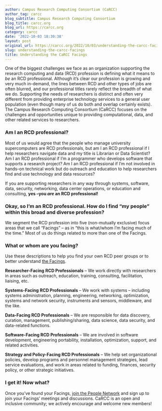 ```yaml
---
author: Campus Research Computing Consortium (CaRCC)
author_tag: carcc
blog_subtitle: Campus Research Computing Consortium
blog_title: carcc.org
blog_url: https://carcc.org
category: carcc
date: '2022-10-03 18:30:38'
layout: post
original_url: https://carcc.org/2022/10/03/understanding-the-carcc-facings/
slug: understanding-the-carcc-facings
title: Understanding the CaRCC Facings
---
```


<p>One of the biggest challenges we face as an organization supporting the research computing and data (RCD) profession is defining what it means to <em>be</em> an RCD professional. Although it’s clear our profession is growing and very much in-demand, the lines between RCD and other types of jobs are often blurred, and our professional titles rarely reflect the breadth of what we do. Supporting the needs of researchers is distinct and often very different from providing enterprise technology services to a general user population (even though many of us do both and overlap certainly exists). The Campus Research Computing Consortium (CaRCC) focuses on the challenges and opportunities unique to providing computational, data, and other related services to researchers.</p>




<h3><strong>Am I an RCD professional?&nbsp;</strong></h3>



<p>Most of us would agree that the people who manage university supercomputers are RCD professionals, but am I an RCD professional if I help researchers navigate data and my title is Librarian or Data Scientist? Am I an RCD professional if I’m a programmer who develops software that supports a research project? Am I an RCD professional if I’m not involved in hands-on technical work but do outreach and education to help researchers find and use technology and data resources?&nbsp;</p>




<p>If you are supporting researchers in any way through systems, software, data, security, networking, data center operations, or education and consulting, <strong>yes &#8211;you </strong><strong><em>are </em></strong><strong>an RCD professional!</strong></p>




<span id="more-4515"></span>



<h3><strong>Okay, so I’m an RCD professional. How do I find “my people” within this broad and diverse profession?&nbsp;</strong></h3>



<p>We segment the RCD profession into five (non-mutually exclusive) focus areas that we call “Facings” – as in “this is what/whom I’m facing much of the time.” Most of us do things related to more than one of the Facings.&nbsp;</p>




<h3><strong>What or whom are you facing?</strong></h3>



<p>Use these descriptions to help you find your own RCD peer groups or to better understand <a href="https://carcc.org/rcd-professionalization/facings/">the Facings</a>.&nbsp;</p>




<p><strong>Researcher-Facing</strong> <strong>RCD Professionals</strong> – We work directly with researchers in areas such as outreach, education, training, consulting, facilitation, liaising, etc.</p>




<p><strong>Systems-Facing</strong> <strong>RCD Professionals</strong> – We work with systems – including systems administration, planning, engineering, networking, optimization, systems and network security, instruments and sensors, middleware, and the like.&nbsp;</p>




<p><strong>Data-Facing RCD Professionals</strong> – We are responsible for data discovery, curation, management, publishing/sharing, data science, data security, and data-related&nbsp;functions.</p>




<p><strong>Software-Facing RCD Professionals</strong> – We are involved in software development, engineering portability, installation, optimization, support, and related activities.</p>




<p><strong>Strategy and Policy-Facing RCD Professionals</strong> – We help set organizational policies, develop programs and personnel management strategies, lead service evaluations, and work in areas related to funding, finances, security policy, or other strategic initiatives.&nbsp;&nbsp;</p>




<h3><strong>I get it! Now what?&nbsp;</strong></h3>



<p>Once you’ve found your Facings, <a href="https://carcc.org/people-network/">join the People Network</a> and sign up to join your Facings’ meetings and discussions. CaRCC is an open and inclusive community; we actively encourage and welcome new members!</p>